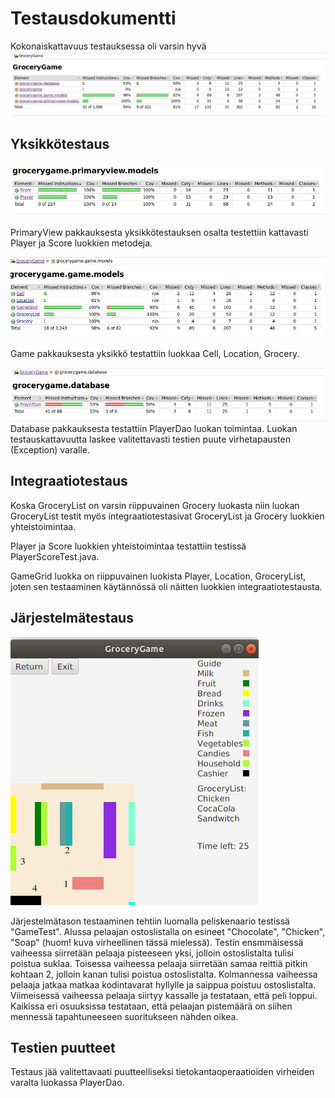 # Testausdokumentti
Kokonaiskattavuus testauksessa oli varsin hyvä
![kokonaiskattavuus](https://github.com/MiikaProject/ot-harjoitustyo/blob/master/GroceryGame/dokumentointi/kuvat/testikattavuus/overal.jpg)

## Yksikkötestaus
![primaryviewmodleit](https://github.com/MiikaProject/ot-harjoitustyo/blob/master/GroceryGame/dokumentointi/kuvat/testikattavuus/primaryview.jpg)

PrimaryView pakkauksesta yksikkötestauksen osalta testettiin kattavasti Player ja Score luokkien metodeja.

![gamemodelitestit](https://github.com/MiikaProject/ot-harjoitustyo/blob/master/GroceryGame/dokumentointi/kuvat/testikattavuus/game.jpg)

Game pakkauksesta yksikkö testattiin luokkaa Cell, Location, Grocery.

![database kattavuus](https://github.com/MiikaProject/ot-harjoitustyo/blob/master/GroceryGame/dokumentointi/kuvat/testikattavuus/database.jpg)
Database pakkauksesta testattiin PlayerDao luokan toimintaa. Luokan testauskattavuutta laskee valitettavasti testien puute virhetapausten (Exception) varalle. 

## Integraatiotestaus
Koska GroceryList on varsin riippuvainen Grocery luokasta niin luokan GroceryList testit myös integraatiotestasivat GroceryList ja Grocery luokkien yhteistoimintaa.

Player ja Score luokkien yhteistoimintaa testattiin testissä PlayerScoreTest.java. 

GameGrid luokka on riippuvainen luokista Player, Location, GroceryList, joten sen testaaminen käytännössä oli näitten luokkien integraatiotestausta. 

## Järjestelmätestaus
![jarjestelmatestikva](https://github.com/MiikaProject/ot-harjoitustyo/blob/master/GroceryGame/dokumentointi/kuvat/testikattavuus/jarjestelmatesti.jpg)

Järjestelmätason testaaminen tehtiin luomalla peliskenaario testissä "GameTest". Alussa pelaajan ostoslistalla on esineet "Chocolate", "Chicken", "Soap" (huom! kuva virheellinen tässä mielessä). Testin ensmmäisessä vaiheessa siirretään pelaaja pisteeseen yksi, jolloin ostoslistalta tulisi poistua suklaa. Toisessa vaiheessa pelaaja siirretään samaa reittiä pitkin kohtaan 2, jolloin kanan tulisi poistua ostoslistalta. Kolmannessa vaiheessa pelaaja jatkaa matkaa kodintavarat hyllylle ja saippua poistuu ostoslistalta. Viimeisessä vaiheessa pelaaja siirtyy kassalle ja testataan, että peli loppui. Kaikissa eri osuuksissa testataan, että pelaajan pistemäärä on siihen mennessä tapahtuneeseen suoritukseen nähden oikea. 


## Testien puutteet

Testaus jää valitettavaati puutteelliseksi tietokantaoperaatioiden virheiden varalta luokassa PlayerDao.
